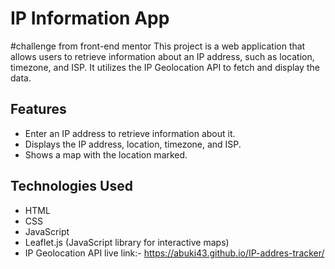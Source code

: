 # IP Information App
#challenge from front-end mentor
This project is a web application that allows users to retrieve information about an IP address, such as location, timezone, and ISP. It utilizes the IP Geolocation API to fetch and display the data.

## Features

- Enter an IP address to retrieve information about it.
- Displays the IP address, location, timezone, and ISP.
- Shows a map with the location marked.

## Technologies Used

- HTML
- CSS
- JavaScript
- Leaflet.js (JavaScript library for interactive maps)
- IP Geolocation API
live link:- https://abuki43.github.io/IP-addres-tracker/

